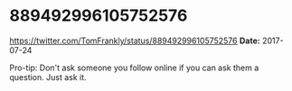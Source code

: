 # 889492996105752576
https://twitter.com/TomFrankly/status/889492996105752576
**Date:** 2017-07-24

Pro-tip: Don't ask someone you follow online if you can ask them a question. Just ask it.
